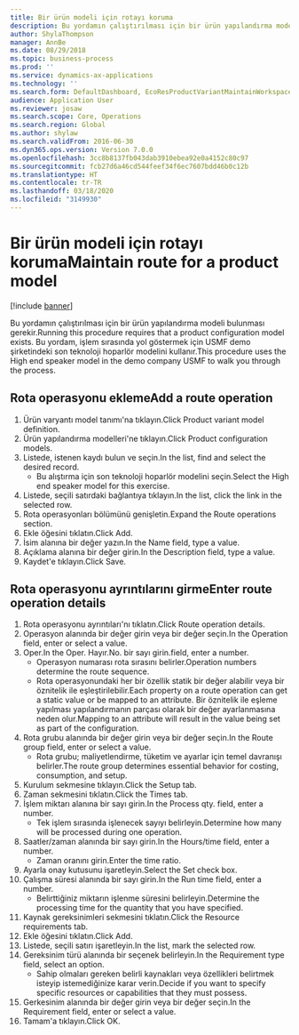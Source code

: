 ```yaml
---
title: Bir ürün modeli için rotayı koruma
description: Bu yordamın çalıştırılması için bir ürün yapılandırma modeli bulunması gerekir.
author: ShylaThompson
manager: AnnBe
ms.date: 08/29/2018
ms.topic: business-process
ms.prod: ''
ms.service: dynamics-ax-applications
ms.technology: ''
ms.search.form: DefaultDashboard, EcoResProductVariantMaintainWorkspace, PCProductConfigurationModelListPage, PCProductConfigurationModelDetails, PCRouteOperationDetails, WrkCtrCapabilityLookUp
audience: Application User
ms.reviewer: josaw
ms.search.scope: Core, Operations
ms.search.region: Global
ms.author: shylaw
ms.search.validFrom: 2016-06-30
ms.dyn365.ops.version: Version 7.0.0
ms.openlocfilehash: 3cc8b8137fb043dab3910ebea92e0a4152c80c97
ms.sourcegitcommit: fcb27d6a46cd544feef34f6ec7607bdd46b0c12b
ms.translationtype: HT
ms.contentlocale: tr-TR
ms.lasthandoff: 03/18/2020
ms.locfileid: "3149930"
---
```

# <a name="maintain-route-for-a-product-model"></a><span data-ttu-id="6a9aa-103">Bir ürün modeli için rotayı koruma</span><span class="sxs-lookup"><span data-stu-id="6a9aa-103">Maintain route for a product model</span></span>

[!include [banner](../../includes/banner.md)]

<span data-ttu-id="6a9aa-104">Bu yordamın çalıştırılması için bir ürün yapılandırma modeli bulunması gerekir.</span><span class="sxs-lookup"><span data-stu-id="6a9aa-104">Running this procedure requires that a product configuration model exists.</span></span> <span data-ttu-id="6a9aa-105">Bu yordam, işlem sırasında yol göstermek için USMF demo şirketindeki son teknoloji hoparlör modelini kullanır.</span><span class="sxs-lookup"><span data-stu-id="6a9aa-105">This procedure uses the High end speaker model in the demo company USMF to walk you through the process.</span></span>


## <a name="add-a-route-operation"></a><span data-ttu-id="6a9aa-106">Rota operasyonu ekleme</span><span class="sxs-lookup"><span data-stu-id="6a9aa-106">Add a route operation</span></span>
1. <span data-ttu-id="6a9aa-107">Ürün varyantı model tanımı'na tıklayın.</span><span class="sxs-lookup"><span data-stu-id="6a9aa-107">Click Product variant model definition.</span></span>
2. <span data-ttu-id="6a9aa-108">Ürün yapılandırma modelleri'ne tıklayın.</span><span class="sxs-lookup"><span data-stu-id="6a9aa-108">Click Product configuration models.</span></span>
3. <span data-ttu-id="6a9aa-109">Listede, istenen kaydı bulun ve seçin.</span><span class="sxs-lookup"><span data-stu-id="6a9aa-109">In the list, find and select the desired record.</span></span>
    * <span data-ttu-id="6a9aa-110">Bu alıştırma için son teknoloji hoparlör modelini seçin.</span><span class="sxs-lookup"><span data-stu-id="6a9aa-110">Select the High end speaker model for this exercise.</span></span>  
4. <span data-ttu-id="6a9aa-111">Listede, seçili satırdaki bağlantıya tıklayın.</span><span class="sxs-lookup"><span data-stu-id="6a9aa-111">In the list, click the link in the selected row.</span></span>
5. <span data-ttu-id="6a9aa-112">Rota operasyonları bölümünü genişletin.</span><span class="sxs-lookup"><span data-stu-id="6a9aa-112">Expand the Route operations section.</span></span>
6. <span data-ttu-id="6a9aa-113">Ekle öğesini tıklatın.</span><span class="sxs-lookup"><span data-stu-id="6a9aa-113">Click Add.</span></span>
7. <span data-ttu-id="6a9aa-114">İsim alanına bir değer yazın.</span><span class="sxs-lookup"><span data-stu-id="6a9aa-114">In the Name field, type a value.</span></span>
8. <span data-ttu-id="6a9aa-115">Açıklama alanına bir değer girin.</span><span class="sxs-lookup"><span data-stu-id="6a9aa-115">In the Description field, type a value.</span></span>
9. <span data-ttu-id="6a9aa-116">Kaydet'e tıklayın.</span><span class="sxs-lookup"><span data-stu-id="6a9aa-116">Click Save.</span></span>

## <a name="enter-route-operation-details"></a><span data-ttu-id="6a9aa-117">Rota operasyonu ayrıntılarını girme</span><span class="sxs-lookup"><span data-stu-id="6a9aa-117">Enter route operation details</span></span>
1. <span data-ttu-id="6a9aa-118">Rota operasyonu ayrıntıları'nı tıklatın.</span><span class="sxs-lookup"><span data-stu-id="6a9aa-118">Click Route operation details.</span></span>
2. <span data-ttu-id="6a9aa-119">Operasyon alanında bir değer girin veya bir değer seçin.</span><span class="sxs-lookup"><span data-stu-id="6a9aa-119">In the Operation field, enter or select a value.</span></span>
3. <span data-ttu-id="6a9aa-120">Oper.</span><span class="sxs-lookup"><span data-stu-id="6a9aa-120">In the Oper.</span></span> <span data-ttu-id="6a9aa-121">Hayır.</span><span class="sxs-lookup"><span data-stu-id="6a9aa-121">No.</span></span> <span data-ttu-id="6a9aa-122">bir sayı girin.</span><span class="sxs-lookup"><span data-stu-id="6a9aa-122">field, enter a number.</span></span>
    * <span data-ttu-id="6a9aa-123">Operasyon numarası rota sırasını belirler.</span><span class="sxs-lookup"><span data-stu-id="6a9aa-123">Operation numbers determine the route sequence.</span></span>  
    * <span data-ttu-id="6a9aa-124">Rota operasyonundaki her bir özellik statik bir değer alabilir veya bir öznitelik ile eşleştirilebilir.</span><span class="sxs-lookup"><span data-stu-id="6a9aa-124">Each property on a route operation can get a static value or be mapped to an attribute.</span></span> <span data-ttu-id="6a9aa-125">Bir öznitelik ile eşleme yapılması yapılandırmanın parçası olarak bir değer ayarlanmasına neden olur.</span><span class="sxs-lookup"><span data-stu-id="6a9aa-125">Mapping to an attribute will result in the value being set as part of the configuration.</span></span>  
4. <span data-ttu-id="6a9aa-126">Rota grubu alanında bir değer girin veya bir değer seçin.</span><span class="sxs-lookup"><span data-stu-id="6a9aa-126">In the Route group field, enter or select a value.</span></span>
    * <span data-ttu-id="6a9aa-127">Rota grubu; maliyetlendirme, tüketim ve ayarlar için temel davranışı belirler.</span><span class="sxs-lookup"><span data-stu-id="6a9aa-127">The route group determines essential behavior for costing, consumption, and setup.</span></span>  
5. <span data-ttu-id="6a9aa-128">Kurulum sekmesine tıklayın.</span><span class="sxs-lookup"><span data-stu-id="6a9aa-128">Click the Setup tab.</span></span>
6. <span data-ttu-id="6a9aa-129">Zaman sekmesini tıklatın.</span><span class="sxs-lookup"><span data-stu-id="6a9aa-129">Click the Times tab.</span></span>
7. <span data-ttu-id="6a9aa-130">İşlem miktarı alanına bir sayı girin.</span><span class="sxs-lookup"><span data-stu-id="6a9aa-130">In the Process qty. field, enter a number.</span></span>
    * <span data-ttu-id="6a9aa-131">Tek işlem sırasında işlenecek sayıyı belirleyin.</span><span class="sxs-lookup"><span data-stu-id="6a9aa-131">Determine how many will be processed during one operation.</span></span>  
8. <span data-ttu-id="6a9aa-132">Saatler/zaman alanında bir sayı girin.</span><span class="sxs-lookup"><span data-stu-id="6a9aa-132">In the Hours/time field, enter a number.</span></span>
    * <span data-ttu-id="6a9aa-133">Zaman oranını girin.</span><span class="sxs-lookup"><span data-stu-id="6a9aa-133">Enter the time ratio.</span></span>  
9. <span data-ttu-id="6a9aa-134">Ayarla onay kutusunu işaretleyin.</span><span class="sxs-lookup"><span data-stu-id="6a9aa-134">Select the Set check box.</span></span>
10. <span data-ttu-id="6a9aa-135">Çalışma süresi alanında bir sayı girin.</span><span class="sxs-lookup"><span data-stu-id="6a9aa-135">In the Run time field, enter a number.</span></span>
    * <span data-ttu-id="6a9aa-136">Belirttiğiniz miktarın işlenme süresini belirleyin.</span><span class="sxs-lookup"><span data-stu-id="6a9aa-136">Determine the processing time for the quantity that you have specified.</span></span>  
11. <span data-ttu-id="6a9aa-137">Kaynak gereksinimleri sekmesini tıklatın.</span><span class="sxs-lookup"><span data-stu-id="6a9aa-137">Click the Resource requirements tab.</span></span>
12. <span data-ttu-id="6a9aa-138">Ekle öğesini tıklatın.</span><span class="sxs-lookup"><span data-stu-id="6a9aa-138">Click Add.</span></span>
13. <span data-ttu-id="6a9aa-139">Listede, seçili satırı işaretleyin.</span><span class="sxs-lookup"><span data-stu-id="6a9aa-139">In the list, mark the selected row.</span></span>
14. <span data-ttu-id="6a9aa-140">Gereksinim türü alanında bir seçenek belirleyin.</span><span class="sxs-lookup"><span data-stu-id="6a9aa-140">In the Requirement type field, select an option.</span></span>
    * <span data-ttu-id="6a9aa-141">Sahip olmaları gereken belirli kaynakları veya özellikleri belirtmek isteyip istemediğinize karar verin.</span><span class="sxs-lookup"><span data-stu-id="6a9aa-141">Decide if you want to specify specific resources or capabilities that they must possess.</span></span>  
15. <span data-ttu-id="6a9aa-142">Gerkesinim alanında bir değer girin veya bir değer seçin.</span><span class="sxs-lookup"><span data-stu-id="6a9aa-142">In the Requirement field, enter or select a value.</span></span>
16. <span data-ttu-id="6a9aa-143">Tamam'a tıklayın.</span><span class="sxs-lookup"><span data-stu-id="6a9aa-143">Click OK.</span></span>

